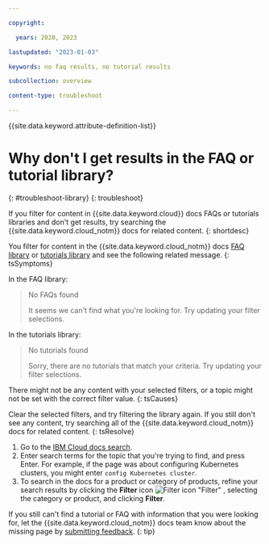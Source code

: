 ```yaml
---

copyright:

  years: 2020, 2023

lastupdated: "2023-01-03"

keywords: no faq results, no tutorial results

subcollection: overview

content-type: troubleshoot

---
```


{{site.data.keyword.attribute-definition-list}}

# Why don't I get results in the FAQ or tutorial library?
{: #troubleshoot-library}
{: troubleshoot}

If you filter for content in {{site.data.keyword.cloud}} docs FAQs or tutorials libraries and don't get results, try searching the {{site.data.keyword.cloud_notm}} docs for related content.
{: shortdesc}

You filter for content in the {{site.data.keyword.cloud_notm}} docs [FAQ library](/docs?tab=faqs) or [tutorials library](/docs?tab=tutorials) and see the following related message.
{: tsSymptoms}

In the FAQ library:


> No FAQs found
>
> It seems we can't find what you're looking for. Try updating your filter selections.


In the tutorials library:

> No tutorials found
>
> Sorry, there are no tutorials that match your criteria. Try updating your filter selections.

There might not be any content with your selected filters, or a topic might not be set with the correct filter value.
{: tsCauses}

Clear the selected filters, and try filtering the library again. If you still don't see any content, try searching all of the {{site.data.keyword.cloud_notm}} docs for related content.
{: tsResolve}

1. Go to the [IBM Cloud docs search](/docs/search).
1. Enter search terms for the topic that you're trying to find, and press Enter. For example, if the page was about configuring Kubernetes clusters, you might enter `config Kubernetes cluster`.
1. To search in the docs for a product or category of products, refine your search results by clicking the **Filter** icon ![Filter icon "Filter"](../icons/filter.svg) , selecting the category or product, and clicking **Filter**.

If you still can't find a tutorial or FAQ with information that you were looking for, let the {{site.data.keyword.cloud_notm}} docs team know about the missing page by [submitting feedback](/docs/overview?topic=overview-feedback).
{: tip}
